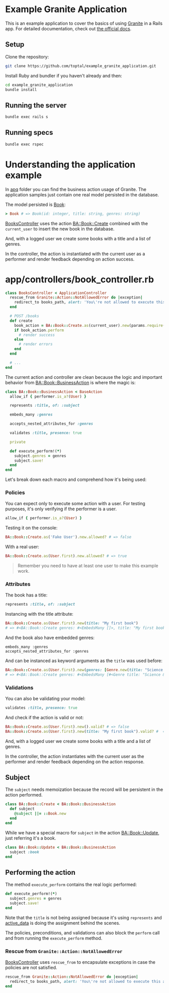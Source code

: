 # Example Granite Application

This is an example application to cover the basics of using [Granite](https://github.com/toptal/granite)
in a Rails app. For detailed documentation, check out [the official docs](https://github.com/toptal/granite/blob/master/GETTING_STARTED.md).

## Setup

Clone the repository:

```bash
git clone https://github.com/toptal/example_granite_application.git
```

Install Ruby and bundler if you haven't already and then:

```bash
cd example_granite_application
bundle install
```

## Running the server

```bash
bundle exec rails s
```

## Running specs

```bash
bundle exec rspec
```

# Understanding the application example

In [apq](/apq) folder you can find the business action usage of Granite.
The application samples just contain one real model persisted in the database.

The model persisted is [Book](/app/models/book.rb):

```ruby
> Book # => Book(id: integer, title: string, genres: string)
```

[BooksController](/app/controllers/books_controller.rb) uses the
action [BA::Book::Create](/apq/actions/ba/book/create.rb) combined with the
`current_user` to insert the new book in the database.

And, with a logged user we create some books with a title and a list of genres.

In the controller, the action is instantiated with the current user as a performer
and render feedback depending on action success.

# app/controllers/book_controller.rb
```ruby
class BooksController < ApplicationController
  rescue_from Granite::Action::NotAllowedError do |exception|
    redirect_to books_path, alert: 'You\'re not allowed to execute this action.'
  end

  # POST /books
  def create
    book_action = BA::Book::Create.as(current_user).new(params.require(:book))
    if book_action.perform
      # render success
    else
      # render errors
    end
  end

  # ... 
end
```

The current action and controller are clean because the logic and important behavior from
[BA::Book::BusinessAction](/apq/actions/ba/book/business_action.rb) is where
the magic is:

```ruby
class BA::Book::BusinessAction < BaseAction
  allow_if { performer.is_a?(User) }

  represents :title, of: :subject

  embeds_many :genres

  accepts_nested_attributes_for :genres

  validates :title, presence: true

  private

  def execute_perform!(*)
    subject.genres = genres
    subject.save!
  end
end
```

Let's break down each macro and comprehend how it's being used:

### Policies

You can expect only to execute some action with a user. For testing purposes, it's only
verifying if the performer is a user.

```ruby
allow_if { performer.is_a?(User) }
```

Testing it on the console:

```ruby
BA::Book::Create.as('Fake User').new.allowed? # => false
```

With a real user:

```ruby
BA::Book::Create.as(User.first).new.allowed? # => true
```

> Remember you need to have at least one user to make this example work.

### Attributes

The book has a title:

```ruby
represents :title, of: :subject
```

Instancing with the title attribute:

```ruby
BA::Book::Create.as(User.first).new(title: "My first book")
# => #<BA::Book::Create genres: #<EmbedsMany []>, title: "My first book">
```

And the book also have embedded genres:

```
embeds_many :genres
accepts_nested_attributes_for :genres
```

And can be instanced as keyword arguments as the `title` was used before:

```ruby
BA::Book::Create.as(User.first).new(genres: [Genre.new(title: "Science & Fiction")])
# => #<BA::Book::Create genres: #<EmbedsMany [#<Genre title: "Science & Fiction", *id: #<Ac...]>, title: nil>
```

### Validations

You can also be validating your model:

```ruby
validates :title, presence: true
```

And check if the action is valid or not:

```ruby
BA::Book::Create.as(User.first).new().valid? # => false
BA::Book::Create.as(User.first).new(title: "My first book").valid? #  => true
```

And, with a logged user we create some books with a title and a list of genres.

In the controller, the action instantiates with the current user as the performer
and render feedback depending on the action response.

## Subject

The `subject` needs memoization because the record will be persistent in the action performed.

```ruby
class BA::Book::Create < BA::Book::BusinessAction
  def subject
    @subject ||= ::Book.new
  end
end
```

While we have a special macro for `subject` in the action
[BA::Book::Update](/apq/actions/ba/book/update.rb), just referring it's a book.

```ruby
class BA::Book::Update < BA::Book::BusinessAction
  subject :book
end
```

## Performing the action

The method `execute_perform` contains the real logic performed:

```ruby
def execute_perform!(*)
  subject.genres = genres
  subject.save!
end
```

Note that the `title` is not being assigned because it's using
`represents` and [active_data](https://github.com/pyromaniac/active_data)
is doing the assignment behind the scenes.

The policies, preconditions, and validations can also block the `perform` call
and from running the `execute_perform` method.

### Rescue from `Granite::Action::NotAllowedError`

[BooksController](/app/controllers/books_controller.rb) uses `rescue_from` to
encapsulate exceptions in case the policies are not satisfied.

```ruby
rescue_from Granite::Action::NotAllowedError do |exception|
  redirect_to books_path, alert: 'You\'re not allowed to execute this action.'
end
```

